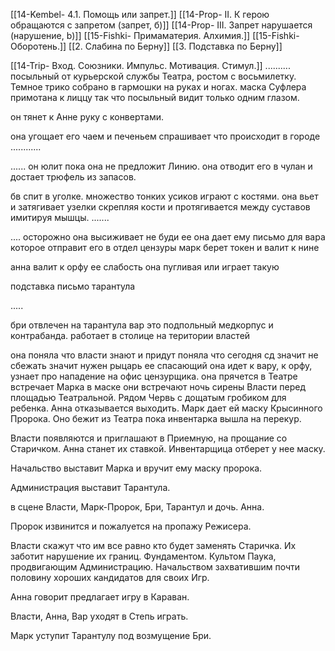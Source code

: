 [[14-Kembel- 4.1. Помощь или запрет.]]
[[14-Prop- II. К герою обращаются с запретом (запрет, б)]]
[[14-Prop- III. Запрет нарушается (нарушение, b)]]
[[15-Fishki- Примаматерия. Алхимия.]]
[[15-Fishki- Оборотень.]]
[[2. Слабина по Берну]]
[[3. Подставка по Берну]]

[[14-Trip- Вход. Союзники. Импульс. Мотивация. Стимул.]]
..........
посыльный от курьерской службы Театра, ростом с восьмилетку. Темное трико собрано в гармошки на руках и ногах. маска Суфлера примотана к лиццу так что посыльный видит только одним глазом.

он тянет к Анне руку с конвертами.

она угощает его чаем и печеньем 
спрашивает что происходит в городе
............

......
он юлит пока она не предложит Линию.
она отводит его в чулан и достает трюфель из запасов.

бв спит в уголке. множество тонких усиков играют с костями. она вьет и затягивает узелки скрепляя кости и протягивается между суставов имитируя мышцы.
.......

....
осторожно она высиживает не буди ее
она дает ему письмо для вара которое отправит его в отдел цензуры
марк берет токен и валит к нине 

анна валит к орфу
ее слабость она пугливая или играет такую

подставка
письмо тарантула


  .....


бри отвлечен на тарантула
вар это подпольный медкорпус и контрабанда.
работает в столице на територии властей


она поняла что власти знают и придут
поняла что сегодня сд
значит не сбежать
значит нужен рыцарь ее спасающий
она идет к вару, к орфу, узнает про нападение на офис цензурщика.
она прячется в Театре
встречает Марка в маске
они встречают ночь
сирены
Власти перед площадью Театральной.
Рядом Червь с дощатым гробиком для ребенка.
Анна отказывается выходить. Марк дает ей маску Крысинного Пророка.
Оно бежит из Театра пока инвентарка вышла на перекур.

Власти появляются и приглашают в Приемную, на прощание со Старичком. Анна станет их ставкой. Инвентарщица отберет у нее маску.

Начальство выставит Марка и вручит ему маску пророка.

Администрация выставит Тарантула.

в сцене Власти, Марк-Пророк, Бри, Тарантул и дочь. Анна.

Пророк извинится и пожалуется на пропажу Режисера.

Власти скажут что им все равно кто будет заменять Старичка. Их заботит нарушение их границ. Фундаментом. Культом Паука, продвигающим Администрацию. Начальством захватившим почти половину хороших кандидатов для своих Игр.

Анна говорит предлагает игру в Караван.

Власти, Анна, Вар уходят в Степь играть.

Марк уступит Тарантулу под возмущение Бри.


